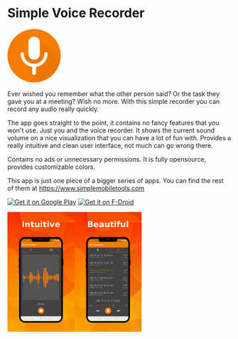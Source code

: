 # Simple Voice Recorder
<img alt="Logo" src="fastlane/metadata/android/en-US/images/icon.png" width="120" />

Ever wished you remember what the other person said? Or the task they gave you at a meeting? Wish no more. With this simple recorder you can record any audio really quickly.

The app goes straight to the point, it contains no fancy features that you won\'t use. Just you and the voice recorder. It shows the current sound volume on a nice visualization that you can have a lot of fun with. Provides a really intuitive and clean user interface, not much can go wrong there.

Contains no ads or unnecessary permissions. It is fully opensource, provides customizable colors.

This app is just one piece of a bigger series of apps. You can find the rest of them at https://www.simplemobiletools.com

<a href='https://play.google.com/store/apps/details?id=com.simplemobiletools.voicerecorder'><img src='https://simplemobiletools.com/assets/images/google-play.png' alt='Get it on Google Play' height=45/></a>
<a href='https://f-droid.org/packages/com.simplemobiletools.voicerecorder/'><img src='https://simplemobiletools.com/assets/images/f-droid.png' alt='Get it on F-Droid' height=45 ></a>
<div style="display:flex;">
<img alt="App image" src="fastlane/metadata/android/en-US/images/phoneScreenshots/app_1.jpg" width="30%">
<img alt="App image" src="fastlane/metadata/android/en-US/images/phoneScreenshots/app_2.jpg" width="30%">
</div>
